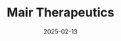 ---  
layout: startup_page  
title: "Mair Therapeutics"  
id: "mairtx.com"  
permalink: "/mairtherapeuticsmairtx.com02132025/"  
website: "https://mairtx.com/"  
funding_round: "Pre-Seed"  
funding_amount: ""  
investors: "Torrey Pines Investment, Oost NL"  
about: "Mair Therapeutics is a biotechnology startup focused on developing treatments for neurodegenerative disorders, specifically Parkinson's disease. The company is built on a platform that utilizes ion channel modulation and aims to discover compounds that regulate the lysosomal ion channel TMEM175 to address the hallmarks of Parkinson's disease."  
markets: "Biotechnology, Therapeutics, Neurodegenerative Disorders"  
hq: "Nijmegen, Netherlands"  
founded_year: "2024"  
linkedin: "https://www.linkedin.com/company/mair-therapeutics"  
twitter: ""  
instagram: ""  
facebook: ""  
crunchbase: "https://www.crunchbase.com/organization/mair-therapeutics"  
pitchbook: "https://pitchbook.com/profiles/company/749359-99"  

date_display: "13-Feb-2025"  
date: "2025-02-13"

# SEO Optimization  
meta_title: "Mair Therapeutics - Pre-Seed"  
meta_description: "Mair Therapeutics, Mair Therapeutics is a biotechnology startup focused on developing treatments for neurodegenerative disorders, specifically Parkinson's disease. The c..."  
meta_keywords: "Mair Therapeutics, Biotechnology, Therapeutics, Neurodegenerative Disorders, Pre-Seed funding"  
canonical_url: "https://startup.projectstartups.com/mairtherapeuticsmairtx.com02132025/"  
---